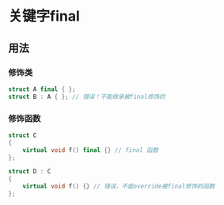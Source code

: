# 关键字final


## 用法

### 修饰类
``` C++
struct A final { };
struct B : A { }; // 错误！不能继承被final修饰的
```

### 修饰函数
``` C++
struct C
{
    virtual void f() final {} // final 函数
};

struct D : C
{
    virtual void f() {} // 错误，不能override被final修饰的函数
};
```
